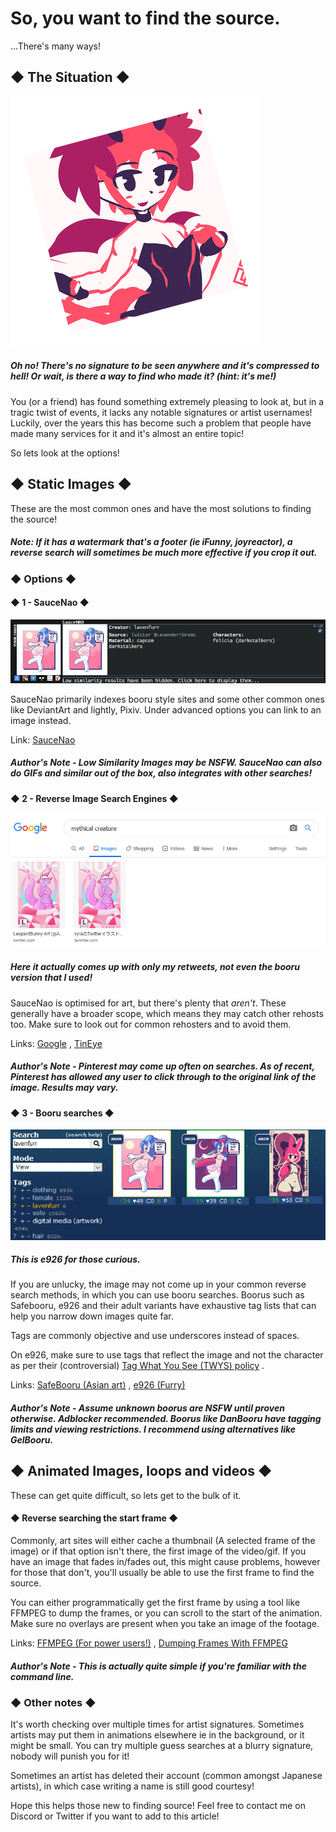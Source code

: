 # So, you want to find the source.

...There's many ways!

## ◆ The Situation ◆

![No signature!](../md/res/nosig.png)

##### *Oh no! There's no signature to be seen anywhere and it's compressed to hell! Or wait, is there a way to find who made it? (hint: it's me!)*

You (or a friend) has found something extremely pleasing to look at, but in a tragic twist of events, it lacks any notable signatures or artist usernames! Luckily, over the years this has become such a problem that people have made many services for it and it's almost an entire topic!

So lets look at the options!


## ◆ Static Images ◆

These are the most common ones and have the most solutions to finding the source!

##### *Note: If it has a watermark that's a footer (ie iFunny, joyreactor), a reverse search will sometimes be much more effective if you crop it out.*

### ◆ Options ◆

#### ◆ 1 - SauceNao ◆

![SauceNao](../md/res/sauce.png)

SauceNao primarily indexes booru style sites and some other common ones like DeviantArt and lightly, Pixiv. Under advanced options you can link to an image instead.

Link: [SauceNao](https://saucenao.com/)

##### *Author's Note - Low Similarity Images may be NSFW. SauceNao can also do GIFs and similar out of the box, also integrates with other searches!* 

#### ◆ 2 - Reverse Image Search Engines ◆

![Google Reverse Image Search](../md/res/google.png)

##### *Here it actually comes up with only my retweets, not even the booru version that I used!*

SauceNao is optimised for art, but there's plenty that *aren't*. These generally have a broader scope, which means they may catch other rehosts too. Make sure to look out for common rehosters and to avoid them.

Links: [Google](https://images.google.com/) , [TinEye](https://tineye.com/)

##### *Author's Note - Pinterest may come up often on searches. As of recent, Pinterest has allowed any user to click through to the original link of the image. Results may vary.*

#### ◆ 3 - Booru searches ◆

![e926](../md/res/e9.png)

##### *This is e926 for those curious.*

If you are unlucky, the image may not come up in your common reverse search methods, in which you can use booru searches. Boorus such as Safebooru, e926 and their adult variants have exhaustive tag lists that can help you narrow down images quite far. 

Tags are commonly objective and use underscores instead of spaces. 

On e926, make sure to use tags that reflect the image and not the character as per their (controversial) [Tag What You See (TWYS) policy](https://e926.net/wiki_pages/e621:tag_what_you_see_(explained)) .

Links: [SafeBooru (Asian art)](https://safebooru.org/) , [e926 (Furry)](https://e926.net/)

##### *Author's Note - Assume unknown boorus are NSFW until proven otherwise. Adblocker recommended. Boorus like DanBooru have tagging limits and viewing restrictions. I recommend using alternatives like GelBooru.*

## ◆ Animated Images, loops and videos ◆

These can get quite difficult, so lets get to the bulk of it.

#### ◆ Reverse searching the start frame ◆

Commonly, art sites will either cache a thumbnail (A selected frame of the image) or if that option isn't there, the first image of the video/gif. If you have an image that fades in/fades out, this might cause problems, however for those that don't, you'll usually be able to use the first frame to find the source.

You can either programmatically get the first frame by using a tool like FFMPEG to dump the frames, or you can scroll to the start of the animation. Make sure no overlays are present when you take an image of the footage.

Links: [FFMPEG (For power users!)](https://ffmpeg.org/) , [Dumping Frames With FFMPEG](https://stackoverflow.com/questions/10957412/fastest-way-to-extract-frames-using-ffmpeg)

##### *Author's Note - This is actually quite simple if you're familiar with the command line.*

### ◆ Other notes ◆

It's worth checking over multiple times for artist signatures. Sometimes artists may put them in animations elsewhere ie in the background, or it might be small. You can try multiple guess searches at a blurry signature, nobody will punish you for it!

Sometimes an artist has deleted their account (common amongst Japanese artists), in which case writing a name is still good courtesy!

Hope this helps those new to finding source! Feel free to contact me on Discord or Twitter if you want to add to this article!